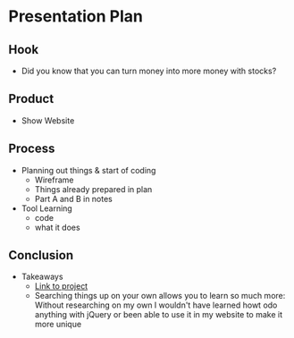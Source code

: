 # Presentation Plan

## Hook
* Did you know that you can turn money into more money with stocks?

## Product
* Show Website
<!-- https://darrenl5941.github.io/sep10-freedom-project/ -->

## Process
* Planning out things & start of coding
  * Wireframe
  <!-- https://github.com/darrenl5941/sep10-freedom-project/tree/main/prep/wireframes -->
  * Things already prepared in plan
  <!-- https://github.com/darrenl5941/sep10-freedom-project/blob/main/prep/plan.md -->
  * Part A and B in notes
  <!-- https://docs.google.com/document/d/1cjlRyPMCCClynQqTZyBNmWltZkmHd5J-wcngivi1uck/edit?tab=t.0#bookmark=id.5mrcdf62v16f -->
* Tool Learning
  * code
  <!-- https://github.com/darrenl5941/sep10-freedom-project/blob/main/tool/jquery/jquery-tinkering-4.html -->
  * what it does
  <!-- https://darrenl5941.github.io/sep10-freedom-project/tool/jquery/jquery-tinkering-4.html?test= -->

## Conclusion

* Takeaways
  * [Link to project](https://darrenl5941.github.io/sep10-freedom-project/)
  * Searching things up on your own allows you to learn so much more: Without researching on my own I wouldn't have learned howt odo anything with jQuery or been able to use it in my website to make it more unique
  


<!-- EXAMPLE

## Hook
* Verbal riddle of GGD

## Product
* GIF/Demo of example/non-example

## Process
* Flowchart of plan
  * MVP: noun -> door -> yes/no
  * Beyond MVP: noun -> word relation API -> noun API -> yes/no, with counterexample
* Code snippets of:
  * MVP
  * Both APIs
  * Challenge with API keys

## Conclusion
* [URL to project]
* Takeaways
  * Less = more: the heart of the riddle was one line of code; it obviously took more to make the entire thing work, but one complicated line of regular expressions was essentially the solution to the riddle
  * Expect the unexpected: it’s important to budget time for things you don’t account for; for example, I didn’t consider the fact that I would need another entire API to detect nouns
  * Determination is key: ironically enough, I had to make my API keys private. At first, it didn’t seem like it was possible, which meant I couldn’t publish my app. But after all of that hard work, I was determined to find a solution, and I found it in config variables.
* "Presentation can’t, but a speech can"


-->

